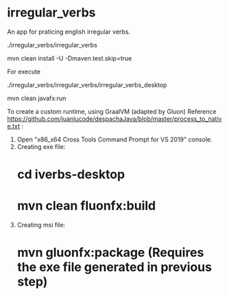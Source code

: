 # irregular_verbs
An app for praticing english irregular verbs.

./irregular_verbs/irregular_verbs

mvn clean install -U -Dmaven.test.skip=true



For execute

./irregular_verbs/irregular_verbs/irregular_verbs_desktop

mvn clean javafx:run

To create a custom runtime, using GraalVM (adapted by Gluon) Reference https://github.com/juanlucode/despachaJava/blob/master/process_to_native.txt :
 1. Open "x86_x64 Cross Tools Command Prompt for VS 2019" console.
 2. Creating exe file: 
 	# cd iverbs-desktop
 	# mvn clean fluonfx:build
 3. Creating msi file:
 	# mvn gluonfx:package (Requires the exe file generated in previous step)